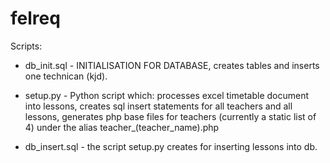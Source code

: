 # felreq

Scripts:
 * db_init.sql - INITIALISATION FOR DATABASE, creates tables and inserts one technican (kjd).
 
 * setup.py - Python script which: processes excel timetable document into lessons, creates sql insert statements for all teachers and all lessons, generates php base files for teachers (currently a static list of 4) under the alias teacher_(teacher_name).php
 
 * db_insert.sql - the script setup.py creates for inserting lessons into db.

